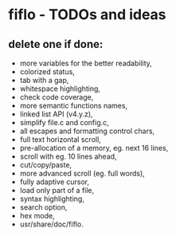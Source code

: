 # fiflo - TODOs and ideas
## delete one if done:
- more variables for the better readability,
- colorized status,
- tab with a gap,
- whitespace highlighting,
- check code coverage,
- more semantic functions names,
- linked list API (v4.y.z),
- simplify file.c and config.c,
- all escapes and formatting control chars,
- full text horizontal scroll,
- pre-allocation of a memory, eg. next 16 lines,
- scroll with eg. 10 lines ahead,
- cut/copy/paste,
- more advanced scroll (eg. full words),
- fully adaptive cursor,
- load only part of a file,
- syntax highlighting,
- search option,
- hex mode,
- usr/share/doc/fiflo.
